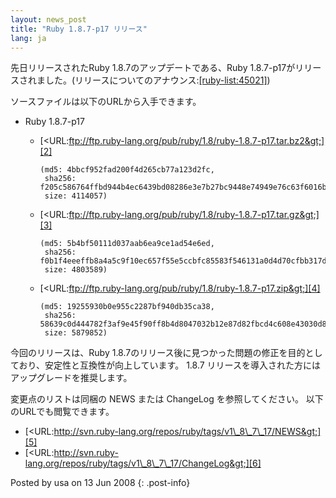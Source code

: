 ```yaml
---
layout: news_post
title: "Ruby 1.8.7-p17 リリース"
lang: ja
---
```


先日リリースされたRuby 1.8.7のアップデートである、Ruby
1.8.7-p17がリリースされました。(リリースについてのアナウンス:[\[ruby-list:45021\]][1])

ソースファイルは以下のURLから入手できます。

* Ruby 1.8.7-p17
  * [&lt;URL:ftp://ftp.ruby-lang.org/pub/ruby/1.8/ruby-1.8.7-p17.tar.bz2&gt;][2]
    
        (md5: 4bbcf952fad200f4d265cb77a123d2fc,
         sha256: f205c586764ffbd944b4ec6439bd08286e3e7b27bc9448e74949e76c63f6016b,
         size: 4114057)
  
  * [&lt;URL:ftp://ftp.ruby-lang.org/pub/ruby/1.8/ruby-1.8.7-p17.tar.gz&gt;][3]
    
        (md5: 5b4bf50111d037aab6ea9ce1ad54e6ed,
         sha256: f0b1f4eeeffb8a4a5c9f10ec657f55e5ccbfc85583f546131a0d4d70cfbb317d,
         size: 4803589)
  
  * [&lt;URL:ftp://ftp.ruby-lang.org/pub/ruby/1.8/ruby-1.8.7-p17.zip&gt;][4]
    
        (md5: 19255930b0e955c2287bf940db35ca38,
         sha256: 58639c0d444782f3af9e45f90ff8b4d8047032b12e87d82fbcd4c608e43030d8,
         size: 5879852)

今回のリリースは、Ruby 1.8.7のリリース後に見つかった問題の修正を目的としており、安定性と互換性が向上しています。 1.8.7
リリースを導入された方にはアップグレードを推奨します。

変更点のリストは同梱の NEWS または ChangeLog を参照してください。 以下のURLでも閲覧できます。

* [&lt;URL:http://svn.ruby-lang.org/repos/ruby/tags/v1\_8\_7\_17/NEWS&gt;][5]
* [&lt;URL:http://svn.ruby-lang.org/repos/ruby/tags/v1\_8\_7\_17/ChangeLog&gt;][6]

Posted by usa on 13 Jun 2008
{: .post-info}



[1]: http://blade.nagaokaut.ac.jp/cgi-bin/scat.rb/ruby/ruby-list/45021 
[2]: ftp://ftp.ruby-lang.org/pub/ruby/1.8/ruby-1.8.7-p17.tar.bz2 
[3]: ftp://ftp.ruby-lang.org/pub/ruby/1.8/ruby-1.8.7-p17.tar.gz 
[4]: ftp://ftp.ruby-lang.org/pub/ruby/1.8/ruby-1.8.7-p17.zip 
[5]: http://svn.ruby-lang.org/repos/ruby/tags/v1_8_7_17/NEWS 
[6]: http://svn.ruby-lang.org/repos/ruby/tags/v1_8_7_17/ChangeLog 
